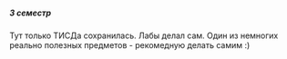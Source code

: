 ##### 3 семестр

Тут только ТИСДа сохранилась. Лабы делал сам. Один из немногих реально полезных предметов - рекомедную делать самим :) 
